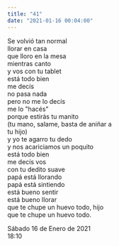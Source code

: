 ```yaml
---
title: "41"
date: "2021-01-16 00:04:00"
---
```


Se volvió tan normal\
llorar en casa\
que lloro en la mesa\
mientras canto\
y vos con tu tablet\
está todo bien\
me decís\
no pasa nada\
pero no me lo decís\
me lo "hacés"\
porque estirás tu manito\
(tu mano, salame, basta de aniñar a\
tu hijo)\
y yo te agarro tu dedo\
y nos acariciamos un poquito\
está todo bien\
me decís vos\
con tu dedito suave\
papá está llorando\
papá está sintiendo\
está bueno sentir\
está bueno llorar\
que te chupe un huevo todo, hijo\
que te chupe un huevo todo.

Sábado 16 de Enero de 2021\
18:10
